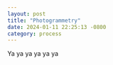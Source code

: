 ```yaml
---
layout: post
title: "Photogrammetry"
date: 2024-01-11 22:25:13 -0800
category: process
---
```


Ya ya ya ya ya ya

